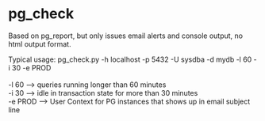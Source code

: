 # pg_check
Based on pg_report, but only  issues email alerts and console output, no html output format.

Typical usage: 
pg_check.py -h localhost -p 5432 -U sysdba -d mydb -l 60 -i 30 -e PROD
<br/><br/>
-l 60 --> queries running longer than 60 minutes
<br/>
-i 30 --> idle in transaction state for more than 30 minutes
<br/>
-e PROD --> User Context for PG instances that shows up in email subject line
